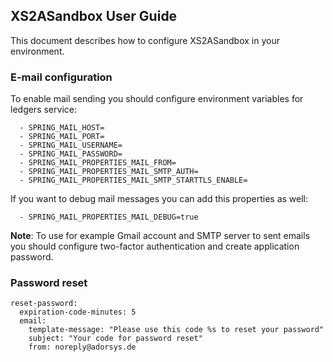 ## XS2ASandbox User Guide

This document describes how to configure XS2ASandbox in your environment.

### E-mail configuration

To enable mail sending you should configure environment variables for ledgers service:

```
  - SPRING_MAIL_HOST=
  - SPRING_MAIL_PORT=
  - SPRING_MAIL_USERNAME=
  - SPRING_MAIL_PASSWORD=
  - SPRING_MAIL_PROPERTIES_MAIL_FROM=
  - SPRING_MAIL_PROPERTIES_MAIL_SMTP_AUTH=
  - SPRING_MAIL_PROPERTIES_MAIL_SMTP_STARTTLS_ENABLE=
 ```

 If you want to debug mail messages you can add this properties as well:
 
```
  - SPRING_MAIL_PROPERTIES_MAIL_DEBUG=true
```

**Note**: To use for example Gmail account and SMTP server to sent emails you should configure two-factor authentication and create application password.

### Password reset

```
reset-password:
  expiration-code-minutes: 5
  email:
    template-message: "Please use this code %s to reset your password"
    subject: "Your code for password reset"
    from: noreply@adorsys.de
```
